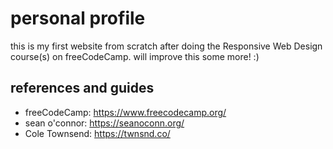 # personal profile
this is my first website from scratch after doing the Responsive Web Design course(s) on freeCodeCamp. will improve this some more! :)

## references and guides
- freeCodeCamp: https://www.freecodecamp.org/
- sean o'connor: https://seanoconn.org/
- Cole Townsend: https://twnsnd.co/

